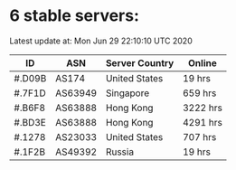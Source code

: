 # 6 stable servers:

Latest update at: Mon Jun 29 22:10:10 UTC 2020

| ID | ASN | Server Country | Online |
| -- | --- | -------------- | ------ |
| #.D09B | AS174 | United States | 19 hrs |
| #.7F1D | AS63949 | Singapore | 659 hrs |
| #.B6F8 | AS63888 | Hong Kong | 3222 hrs |
| #.BD3E | AS63888 | Hong Kong | 4291 hrs |
| #.1278 | AS23033 | United States | 707 hrs |
| #.1F2B | AS49392 | Russia | 19 hrs |


